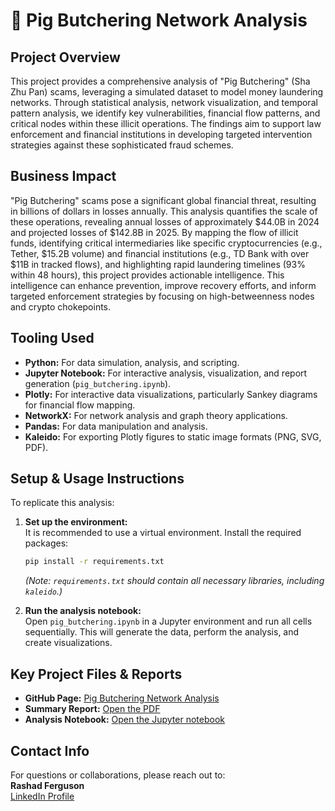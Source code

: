 # 🐷 Pig Butchering Network Analysis

## Project Overview

This project provides a comprehensive analysis of "Pig Butchering" (Sha Zhu Pan) scams, leveraging a simulated dataset to model money laundering networks. Through statistical analysis, network visualization, and temporal pattern analysis, we identify key vulnerabilities, financial flow patterns, and critical nodes within these illicit operations. The findings aim to support law enforcement and financial institutions in developing targeted intervention strategies against these sophisticated fraud schemes.

## Business Impact

"Pig Butchering" scams pose a significant global financial threat, resulting in billions of dollars in losses annually. This analysis quantifies the scale of these operations, revealing annual losses of approximately $44.0B in 2024 and projected losses of $142.8B in 2025. By mapping the flow of illicit funds, identifying critical intermediaries like specific cryptocurrencies (e.g., Tether, $15.2B volume) and financial institutions (e.g., TD Bank with over $11B in tracked flows), and highlighting rapid laundering timelines (93% within 48 hours), this project provides actionable intelligence. This intelligence can enhance prevention, improve recovery efforts, and inform targeted enforcement strategies by focusing on high-betweenness nodes and crypto chokepoints.

## Tooling Used

* **Python:** For data simulation, analysis, and scripting.  
* **Jupyter Notebook:** For interactive analysis, visualization, and report generation (`pig_butchering.ipynb`).  
* **Plotly:** For interactive data visualizations, particularly Sankey diagrams for financial flow mapping.  
* **NetworkX:** For network analysis and graph theory applications.  
* **Pandas:** For data manipulation and analysis.  
* **Kaleido:** For exporting Plotly figures to static image formats (PNG, SVG, PDF).

## Setup & Usage Instructions

To replicate this analysis:

1.  **Set up the environment:**  
    It is recommended to use a virtual environment. Install the required packages:
    ```bash
    pip install -r requirements.txt
    ```
    *(Note: `requirements.txt` should contain all necessary libraries, including `kaleido`.)*

2.  **Run the analysis notebook:**  
    Open `pig_butchering.ipynb` in a Jupyter environment and run all cells sequentially. This will generate the data, perform the analysis, and create visualizations.

## Key Project Files & Reports

* **GitHub Page:** [Pig Butchering Network Analysis](https://rashad1019.github.io/pig-butchering/)  
* **Summary Report:** [Open the PDF](./Summary%20Report.pdf)  
* **Analysis Notebook:** [Open the Jupyter notebook](./pig_butchering.ipynb)  


## Contact Info

For questions or collaborations, please reach out to:  
**Rashad Ferguson**  
[LinkedIn Profile](https://www.linkedin.com/in/rashad-ferguson11/)






